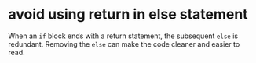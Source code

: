 # avoid using return in else statement
When an `if` block ends with a return statement, the subsequent `else` is redundant.
Removing the `else` can make the code cleaner and easier to read.
